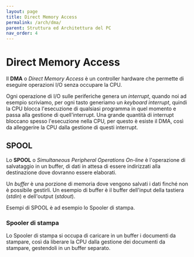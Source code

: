 ```yaml
---
layout: page
title: Direct Memory Access
permalink: /arch/dma/
parent: Struttura ed Architettura del PC
nav_order: 4
---
```


# Direct Memory Access

Il **DMA** o _Direct Memory Access_ è un controller hardware che permette di eseguire operazioni I/O senza occupare la CPU.

Ogni operazione di I/O sulle periferiche genera un _interrupt_, quando noi ad esempio scriviamo, per ogni tasto generiamo un _keyboard interrupt_, quindi la CPU blocca l'esecuzione di qualsiasi programma in quel momento e passa alla gestione di quell'interrupt. Una grande quantità di interrupt bloccano spesso l'esecuzione nella CPU, per questo è esiste il DMA, così da alleggerire la CPU dalla gestione di questi interrupt.

## SPOOL

Lo **SPOOL** o _Simultaneous Peripheral Operations On-line_ è l'operazione di salvataggio in un buffer, di dati in attesa di essere indirizzati alla destinazione dove dovranno essere elaborati.

Un _buffer_ è una porzione di memoria dove vengono salvati i dati finché non è possibile gestirli. Un esempio di buffer è il buffer dell'input della tastiera (_stdin_) e dell'output (_stdout_).

Esempi di SPOOL è ad esempio lo Spooler di stampa.

### Spooler di stampa

Lo Spooler di stampa si occupa di caricare in un buffer i documenti da stampare, così da liberare la CPU dalla gestione dei documenti da stampare, gestendoli in un buffer separato.